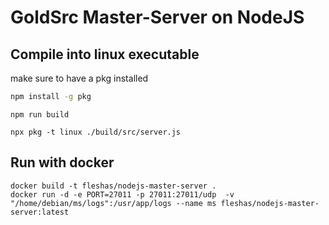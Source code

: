 # GoldSrc Master-Server on NodeJS

## Compile into linux executable

make sure to have a pkg installed

```sh
npm install -g pkg
```

```shell script
npm run build

npx pkg -t linux ./build/src/server.js
```

## Run with docker

```shell script
docker build -t fleshas/nodejs-master-server .
docker run -d -e PORT=27011 -p 27011:27011/udp  -v "/home/debian/ms/logs":/usr/app/logs --name ms fleshas/nodejs-master-server:latest
```
